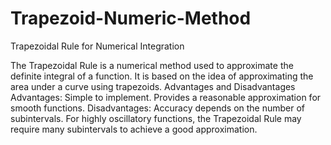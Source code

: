 # Trapezoid-Numeric-Method
Trapezoidal Rule for Numerical Integration

The Trapezoidal Rule is a numerical method used to approximate the definite integral of a function. It is based on the idea of approximating the area under a curve using trapezoids.
Advantages and Disadvantages
Advantages:
Simple to implement.
Provides a reasonable approximation for smooth functions.
Disadvantages:
Accuracy depends on the number of subintervals. For highly oscillatory functions, the Trapezoidal Rule may require many subintervals to achieve a good approximation.
